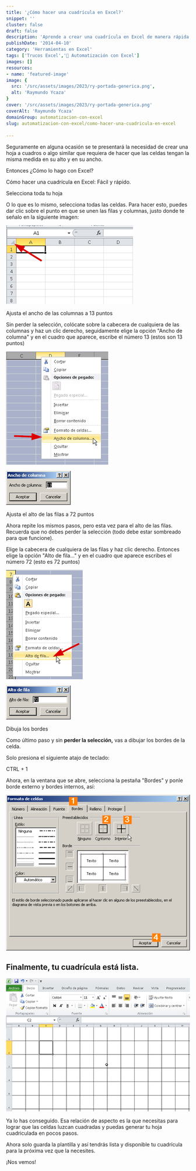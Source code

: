 ```yaml
---
title: '¿Cómo hacer una cuadrícula en Excel?'
snippet: ''
cluster: false
draft: false 
description: 'Aprende a crear una cuadrícula en Excel de manera rápida y sencilla. Simplifica tu trabajo con hojas de cálculo utilizando esta técnica.'
publishDate: '2014-04-10'
category: 'Herramientas en Excel'
tags: ['Trucos Excel','🤖 Automatización con Excel']
images: []
resources: 
- name: 'featured-image'
image: {
  src: '/src/assets/images/2023/ry-portada-generica.png',
  alt: 'Raymundo Ycaza'
}
cover: '/src/assets/images/2023/ry-portada-generica.png'
coverAlt: 'Raymundo Ycaza'
domainGroup: automatizacion-con-excel
slug: automatizacion-con-excel/como-hacer-una-cuadricula-en-excel

---
```


Seguramente en alguna ocasión se te presentará la necesidad de crear una hoja a cuadros o algo similar que requiera de hacer que las celdas tengan la misma medida en su alto y en su ancho.  

Entonces ¿Cómo lo hago con Excel?

Cómo hacer una cuadrícula en Excel: Fácil y rápido.

Selecciona toda tu hoja

O lo que es lo mismo, selecciona todas las celdas. Para hacer esto, puedes dar clic sobre el punto en que se unen las filas y columnas, justo donde te señalo en la siguiente imagen:

![Cómo hacer una cuadrícula en Excel](/src/assets/images/2023/20140410-Como-hacer-una-cuadricula-en-Excel-000311.png)

Ajusta el ancho de las columnas a 13 puntos

Sin perder la selección, colócate sobre la cabecera de cualquiera de las columnas y haz un clic derecho, seguidamente elige la opción "Ancho de columna" y en el cuadro que aparece, escribe el número 13 (estos son 13 puntos)

![Cómo hacer una cuadrícula en Excel](/src/assets/images/2023/20140410-Como-hacer-una-cuadricula-en-Excel-000312.png)

![Cómo hacer una cuadrícula en Excel](/src/assets/images/2023/20140410-Como-hacer-una-cuadricula-en-Excel-000313.png)

Ajusta el alto de las filas a 72 puntos

Ahora repite los mismos pasos, pero esta vez para el alto de las filas. Recuerda que no debes perder la selección (todo debe estar sombreado para que funcione).

Elige la cabecera de cualquiera de las filas y haz clic derecho. Entonces elige la opción "Alto de fila..." y en el cuadro que aparece escribes el número 72 (esto es 72 puntos)

![Cómo hacer una cuadrícula en Excel](/src/assets/images/2023/20140410-Como-hacer-una-cuadricula-en-Excel-000314.png)

![Cómo hacer una cuadrícula en Excel](/src/assets/images/2023/20140410-Como-hacer-una-cuadricula-en-Excel-000315.png)

Dibuja los bordes

Como último paso y sin **perder la selección,** vas a dibujar los bordes de la celda.

Solo presiona el siguiente atajo de teclado:

CTRL + 1

Ahora, en la ventana que se abre, selecciona la pestaña "Bordes" y ponle borde externo y bordes internos, así:

![Cómo hacer una cuadrícula en Excel](/src/assets/images/2023/20140410-Como-hacer-una-cuadricula-en-Excel-000316.png)

## Finalmente, tu cuadrícula está lista.

![Cómo hacer una cuadrícula en Excel](/src/assets/images/2023/20140410-Como-hacer-una-cuadricula-en-Excel-000317.png)

Ya lo has conseguido. Esa relación de aspecto es la que necesitas para lograr que las celdas luzcan cuadradas y puedas generar tu hoja cuadriculada en pocos pasos.

Ahora solo guarda la plantilla y así tendrás lista y disponible tu cuadrícula para la próxima vez que la necesites.

¡Nos vemos!